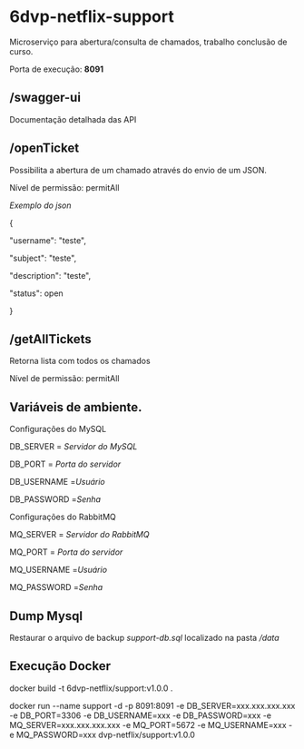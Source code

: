 # 6dvp-netflix-support
Microserviço para abertura/consulta de chamados, trabalho conclusão de curso.

<p>Porta de execução: <b>8091</b></p>

## /swagger-ui
<p>Documentação detalhada das API</p>

## /openTicket
<p>Possibilita a abertura de um chamado através do envio de um JSON.</p>
<p>Nível de permissão: permitAll
<p><i>Exemplo do json</i></p>
<p>{</p>
<p>  "username": "teste",</p>
<p>  "subject": "teste",</p>
<p>  "description": "teste",</p>
<p>  "status": open</p>
<p>}</p>

## /getAllTickets
<p>Retorna lista com todos os chamados</p>
<p>Nível de permissão: permitAll
 
## Variáveis de ambiente.
<p>Configurações do MySQL</p>
<p>DB_SERVER = <i>Servidor do MySQL</i></p>
<p>DB_PORT = <i>Porta do servidor</i></p>
<p>DB_USERNAME =<i>Usuário</i></p>
<p>DB_PASSWORD =<i>Senha</i></p>

<p>Configurações do RabbitMQ</p>
<p>MQ_SERVER = <i>Servidor do RabbitMQ</i></p>
<p>MQ_PORT = <i>Porta do servidor</i></p>
<p>MQ_USERNAME =<i>Usuário</i></p>
<p>MQ_PASSWORD =<i>Senha</i></p>

## Dump Mysql
<p>Restaurar o arquivo de backup <i>support-db.sql</i> localizado na pasta <i>/data</i></p>

## Execução Docker
<p>docker build -t 6dvp-netflix/support:v1.0.0 .</p>
<p>docker run --name support -d -p 8091:8091 -e DB_SERVER=xxx.xxx.xxx.xxx -e DB_PORT=3306 -e DB_USERNAME=xxx -e DB_PASSWORD=xxx -e MQ_SERVER=xxx.xxx.xxx.xxx -e MQ_PORT=5672 -e MQ_USERNAME=xxx -e MQ_PASSWORD=xxx dvp-netflix/support:v1.0.0</p>
